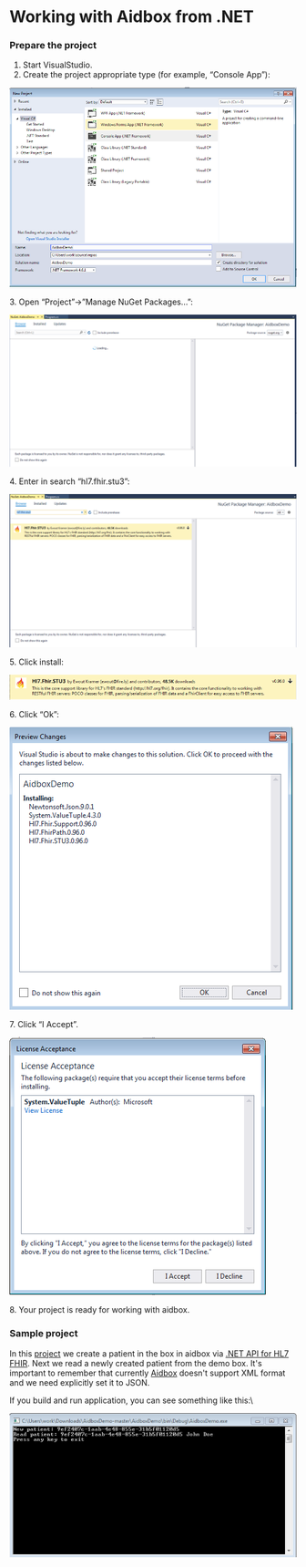 # Working with Aidbox from .NET

### Prepare the project

1. Start VisualStudio.
2. Create the project appropriate type (for example, “Console App”):

![](../../.gitbook/assets/1.PNG)

3\. Open “Project”->”Manage NuGet Packages…”:

![](../../.gitbook/assets/2.PNG)

4\. Enter in search “hl7.fhir.stu3”:

![](../../.gitbook/assets/3.PNG)

5\. Click install:

![](../../.gitbook/assets/4.PNG)

6\. Click “Ok”:

![](../../.gitbook/assets/5.PNG)

7\. Click “I Accept”.

![](../../.gitbook/assets/6.PNG)

8\. Your project is ready for working with aidbox.

### Sample project

In this [project](https://github.com/Aidbox/AidboxDemo) we create a patient in the box in aidbox via [.NET API for HL7 FHIR](https://github.com/ewoutkramer/fhir-net-api). Next we read a newly created patient from the demo box. It's important to remember that currently [Aidbox](https://www.health-samurai.io/aidbox) doesn't support XML format and we need explicitly set it to JSON.

If you build and run application, you can see something like this:\


![](../../.gitbook/assets/7.PNG)
